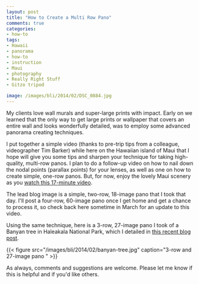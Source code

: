 ```yaml
---
layout: post
title: "How to Create a Multi Row Pano"
comments: true
categories:
- how-to
tags:
- Hawaii
- panorama
- how-to
- instruction
- Maui
- photography
- Really Right Stuff
- Gitzo tripod

image: /images/bli/2014/02/DSC_0884.jpg
---
```


My clients love wall murals and super-large prints with impact. Early on we learned that the only way to get large prints or wallpaper that covers an entire wall and looks wonderfully detailed, was to employ some advanced panorama creating techniques.

<!--more-->

I put together a simple video (thanks to pre-trip tips from a colleague, videographer Tim Barker) while here on the Hawaiian island of Maui that I hope will give you some tips and sharpen your technique for taking high-quality, multi-row panos. I plan to do a follow-up video on how to nail down the nodal points (parallax points) for your lenses, as well as one on how to create simple, one-row panos. But, for now, enjoy the lovely Maui scenery as you [watch this 17-minute video](http://www.youtube.com/watch?v=edgmob9gtQ4&list=UUq6TJZjUFp877PkgeJkETew&feature=share). 

The lead blog image is a simple, two-row, 18-image pano that I took that day. I'll post a four-row, 60-image pano once I get home and get a chance to process it, so check back here sometime in March for an update to this video. 

Using the same technique, here is a 3-row, 27-image pano I took of a Banyan tree in Haleakala National Park, which I detailed in [this recent blog post](http://www.lesterpickerphoto.com/2014/02/21/banyan-tree-pano/).

{{< figure src="/images/bli/2014/02/banyan-tree.jpg" caption="3-row and 27-image pano " >}}

As always, comments and suggestions are welcome. Please let me know if this is helpful and if you'd like others. 